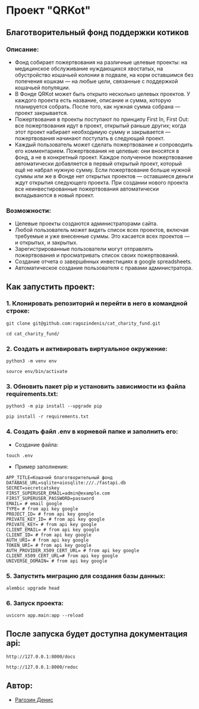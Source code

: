 # Проект "QRKot"

## Благотворительный фонд поддержки котиков


### Описание:

* Фонд собирает пожертвования на различные целевые проекты: на медицинское обслуживание нуждающихся хвостатых, на обустройство кошачьей колонии в подвале, на корм оставшимся без попечения кошкам — на любые цели, связанные с поддержкой кошачьей популяции.
* В Фонде QRKot может быть открыто несколько целевых проектов. У каждого проекта есть название, описание и сумма, которую планируется собрать. После того, как нужная сумма собрана — проект закрывается.
* Пожертвования в проекты поступают по принципу First In, First Out: все пожертвования идут в проект, открытый раньше других; когда этот проект набирает необходимую сумму и закрывается — пожертвования начинают поступать в следующий проект.
* Каждый пользователь может сделать пожертвование и сопроводить его комментарием. Пожертвования не целевые: они вносятся в фонд, а не в конкретный проект. Каждое полученное пожертвование автоматически добавляется в первый открытый проект, который ещё не набрал нужную сумму. Если пожертвование больше нужной суммы или же в Фонде нет открытых проектов — оставшиеся деньги ждут открытия следующего проекта. При создании нового проекта все неинвестированные пожертвования автоматически вкладываются в новый проект.

### Возможности:

* Целевые проекты создаются администраторами сайта.
* Любой пользователь может видеть список всех проектов, включая требуемые и уже внесенные суммы. Это касается всех проектов — и открытых, и закрытых.
* Зарегистрированные пользователи могут отправлять пожертвования и просматривать список своих пожертвований.
* Создание отчета о завершённых инвестициях в google spreadsheets.
* Автоматическое создание пользователя с правами администратора.

## Как запустить проект:

### 1. Клонировать репозиторий и перейти в него в командной строке:
```
git clone git@github.com:ragozindenis/cat_charity_fund.git
```
```
cd cat_charity_fund/
```
### 2. Cоздать и активировать виртуальное окружение:
```
python3 -m venv env
```
```
source env/bin/activate
```
### 3. Обновить пакет pip и установить зависимости из файла requirements.txt:
```
python3 -m pip install --upgrade pip
```
```
pip install -r requirements.txt
```
### 4. Создать файл .env в корневой папке и заполнить его:
* Создание файла:
```
touch .env
```
* Пример заполнения:
```
APP_TITLE=Кошачий благотворительный фонд
DATABASE_URL=sqlite+aiosqlite:///./fastapi.db
SECRET=secretcatskey
FIRST_SUPERUSER_EMAIL=admin@example.com
FIRST_SUPERUSER_PASSWORD=password
EMAIL= # email google
TYPE= # from api key google
PROJECT_ID= # from api key google
PRIVATE_KEY_ID= # from api key google
PRIVATE_KEY= # from api key google
CLIENT_EMAIL= # from api key google
CLIENT_ID= # from api key google
AUTH_URI= # from api key google
TOKEN_URI= # from api key google
AUTH_PROVIDER_X509_CERT_URL= # from api key google
CLIENT_X509_CERT_URL=# from api key google
UNIVERSE_DOMAIN= # from api key google
```
### 5. Запустить миграцию для создания базы данных:
```
alembic upgrade head
```
### 6. Запуск проекта:
```
uvicorn app.main:app --reload
```

## После запуска будет доступна документация api:
```
http://127.0.0.1:8000/docs
```
```
http://127.0.0.1:8000/redoc
```

## Автор:
* [Рагозин Денис](https://github.com/ragozindenis)
